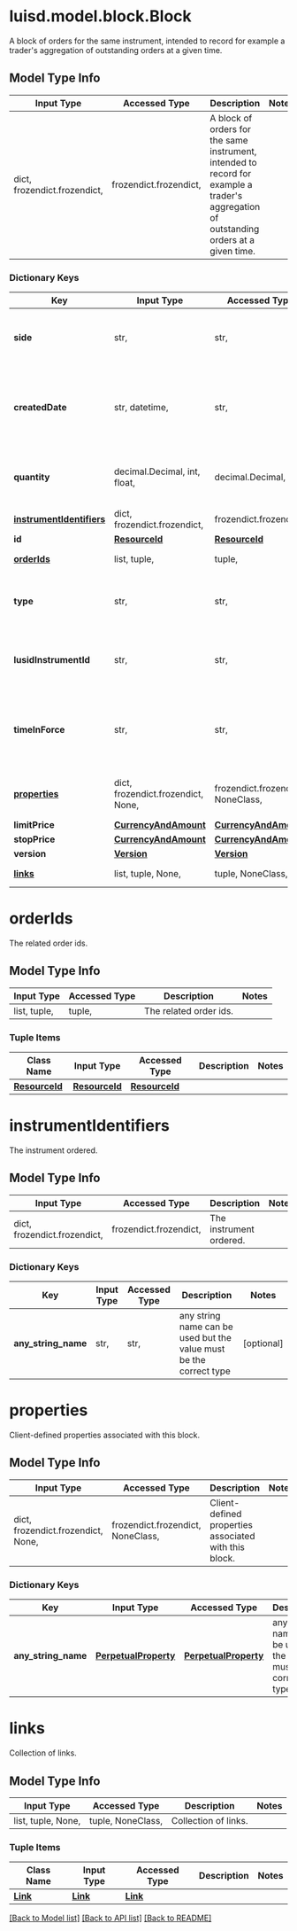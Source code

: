 # luisd.model.block.Block

A block of orders for the same instrument, intended to record for example a trader's aggregation  of outstanding orders at a given time.

## Model Type Info
Input Type | Accessed Type | Description | Notes
------------ | ------------- | ------------- | -------------
dict, frozendict.frozendict,  | frozendict.frozendict,  | A block of orders for the same instrument, intended to record for example a trader&#x27;s aggregation  of outstanding orders at a given time. | 

### Dictionary Keys
Key | Input Type | Accessed Type | Description | Notes
------------ | ------------- | ------------- | ------------- | -------------
**side** | str,  | str,  | The client&#x27;s representation of the block&#x27;s side (buy, sell, short, etc) | 
**createdDate** | str, datetime,  | str,  | The date on which the block was made | value must conform to RFC-3339 date-time
**quantity** | decimal.Decimal, int, float,  | decimal.Decimal,  | The total quantity of given instrument ordered. | value must be a 64 bit float
**[instrumentIdentifiers](#instrumentIdentifiers)** | dict, frozendict.frozendict,  | frozendict.frozendict,  | The instrument ordered. | 
**id** | [**ResourceId**](ResourceId.md) | [**ResourceId**](ResourceId.md) |  | 
**[orderIds](#orderIds)** | list, tuple,  | tuple,  | The related order ids. | 
**type** | str,  | str,  | The block order&#x27;s type (examples: Limit, Market, ...) | 
**lusidInstrumentId** | str,  | str,  | The LUSID instrument id for the instrument ordered. | 
**timeInForce** | str,  | str,  | The block orders&#x27; time in force (examples: Day, GoodTilCancel, ...) | 
**[properties](#properties)** | dict, frozendict.frozendict, None,  | frozendict.frozendict, NoneClass,  | Client-defined properties associated with this block. | [optional] 
**limitPrice** | [**CurrencyAndAmount**](CurrencyAndAmount.md) | [**CurrencyAndAmount**](CurrencyAndAmount.md) |  | [optional] 
**stopPrice** | [**CurrencyAndAmount**](CurrencyAndAmount.md) | [**CurrencyAndAmount**](CurrencyAndAmount.md) |  | [optional] 
**version** | [**Version**](Version.md) | [**Version**](Version.md) |  | [optional] 
**[links](#links)** | list, tuple, None,  | tuple, NoneClass,  | Collection of links. | [optional] 

# orderIds

The related order ids.

## Model Type Info
Input Type | Accessed Type | Description | Notes
------------ | ------------- | ------------- | -------------
list, tuple,  | tuple,  | The related order ids. | 

### Tuple Items
Class Name | Input Type | Accessed Type | Description | Notes
------------- | ------------- | ------------- | ------------- | -------------
[**ResourceId**](ResourceId.md) | [**ResourceId**](ResourceId.md) | [**ResourceId**](ResourceId.md) |  | 

# instrumentIdentifiers

The instrument ordered.

## Model Type Info
Input Type | Accessed Type | Description | Notes
------------ | ------------- | ------------- | -------------
dict, frozendict.frozendict,  | frozendict.frozendict,  | The instrument ordered. | 

### Dictionary Keys
Key | Input Type | Accessed Type | Description | Notes
------------ | ------------- | ------------- | ------------- | -------------
**any_string_name** | str,  | str,  | any string name can be used but the value must be the correct type | [optional] 

# properties

Client-defined properties associated with this block.

## Model Type Info
Input Type | Accessed Type | Description | Notes
------------ | ------------- | ------------- | -------------
dict, frozendict.frozendict, None,  | frozendict.frozendict, NoneClass,  | Client-defined properties associated with this block. | 

### Dictionary Keys
Key | Input Type | Accessed Type | Description | Notes
------------ | ------------- | ------------- | ------------- | -------------
**any_string_name** | [**PerpetualProperty**](PerpetualProperty.md) | [**PerpetualProperty**](PerpetualProperty.md) | any string name can be used but the value must be the correct type | [optional] 

# links

Collection of links.

## Model Type Info
Input Type | Accessed Type | Description | Notes
------------ | ------------- | ------------- | -------------
list, tuple, None,  | tuple, NoneClass,  | Collection of links. | 

### Tuple Items
Class Name | Input Type | Accessed Type | Description | Notes
------------- | ------------- | ------------- | ------------- | -------------
[**Link**](Link.md) | [**Link**](Link.md) | [**Link**](Link.md) |  | 

[[Back to Model list]](../../README.md#documentation-for-models) [[Back to API list]](../../README.md#documentation-for-api-endpoints) [[Back to README]](../../README.md)

